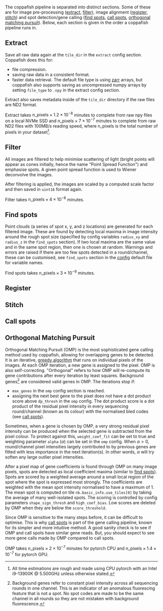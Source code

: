 The coppafish pipeline is separated into distinct sections. Some of these are for image pre-processing
([extract](#extract), [filter](#filter)), image alignment ([register](#register), [stitch](#stitch)) and spot 
detection/gene calling ([find spots](#find-spots), [call spots](#call-spots), 
[orthogonal matching pursuit](#orthogonal-matching-pursuit)). Below, each section is given in the order a coppafish
pipeline runs in.

## Extract

Save all raw data again at the `tile_dir` in the `extract` config section. Coppafish does this for:

* file compression.
* saving raw data in a consistent format.
* faster data retrieval. The default file type is using [zarr](https://zarr.readthedocs.io/) arrays, but coppafish also
supports saving as uncompressed numpy arrays by setting `file_type` to `.npy` in the extract config section.

Extract also saves metadata inside of the `tile_dir` directory if the raw files are ND2 format.

Extract takes $\textsf{n_pixels}\times1.2\times10^{-8}$ minutes to complete from raw npy files on a local NVMe SSD and
$\textsf{n_pixels}\times7\times10^{-7}$ minutes to complete from raw ND2 files with 100MB/s reading speed, where
$\textsf{n_pixels}$ is the total number of pixels in your dataset[^1].

## Filter

All images are filtered to help minimise scattering of light (bright points will appear as cones initially, hence the
name "Point Spread Function") and emphasise spots. A given point spread function is used to Wiener deconvolve the 
images.

After filtering is applied, the images are scaled by a computed scale factor and then saved in `uint16` format again.

Filter takes $\textsf{n_pixels}\times4\times10^{-8}$ minutes.

## Find spots

Point clouds (a series of spot x, y, and z locations) are generated for each filtered image. These are found by
detecting local maxima in image intensity around the rough spot size (specified by config variables `radius_xy` and
`radius_z` in the `find_spots` section). If two local maxima are the same value and in the same spot region, then one
is chosen at random. Warnings and errors are raised if there are too few spots detected in a round/channel, these can
be customised, see `find_spots` section in the
<a href="https://github.com/reillytilbury/coppafish/blob/alpha/coppafish/setup/settings.default.ini" target="_blank">
config</a> default file for variable names.

Find spots takes $\textsf{n_pixels}\times3\times10^{-9}$ minutes.

## Register

## Stitch

## Call spots

## Orthogonal Matching Pursuit

Orthogonal Matching Pursuit (OMP) is the most sophisticated gene calling method used by coppafish, allowing for
overlapping genes to be detected. It is an iterative,
<a href="https://en.wikipedia.org/wiki/Greedy_algorithm" target="_blank">greedy algorithm</a> that runs on individual
pixels of the images. At each OMP iteration, a new gene is assigned to the pixel. OMP is also self-correcting.
"Orthogonal" refers to how OMP will re-compute its gene contributions after every iteration by least squares.
Background genes[^2] are considered valid genes in OMP. The iterations stop if:

* `max_genes` in the `omp` config section is reached.
* assigning the next best gene to the pixel does not have a dot product score above `dp_thresh` in the `omp` config.
The dot product score is a dot product of the residual pixel intensity in every sequencing round/channel (known as its
colour) with the normalised bled codes (see [call spots](#call-spots)).

Sometimes, when a gene is chosen by OMP, a very strong residual pixel intensity can be produced when the selected gene
is subtracted from the pixel colour. To protect against this, `weight_coef_fit` can be set to true and weighting
parameter `alpha` ($\alpha$) can be set in the `omp` config. When $\alpha>0$, round/channel pixel intensities largely
contributed to by previous genes are fitted with less importance in the next iteration(s). In other words, $\alpha$
will try soften any large outlier pixel intensities.

<!-- TODO: Should expand more on the OMP gene scoring here -->
After a pixel map of gene coefficients is found through OMP on many image pixels, spots are detected as local
coefficient maxima (similar to [find spots](#find-spots)). Spots are scored by a weighted average around a small local
region of the spot where the spot is expressed most strongly. The coefficients are weighted with the mean spot
intensity normalised to have a maximum of 1. The mean spot is computed on tile `nb.basic_info.use_tiles[0]` by taking
the average of many well-isolated spots. The scoring is controlled by config parameters `shape_sign_thresh` and
`high_coef_bias`. Low scores are deleted by OMP when they are below the `score_threshold`.

Since OMP is sensitive to the many steps before, it can be difficult to optimise. This is why [call spots](#call-spots)
is part of the gene calling pipeline, known for its simpler and more intuitive method. A good sanity check is to see if
OMP and call spots have similar gene reads. But, you should expect to see more gene calls made by OMP compared to call
spots.

OMP takes $\textsf{n_pixels}\times2\times10^{-7}$ minutes for pytorch CPU and $\textsf{n_pixels}\times1.4\times10^{-7}$
for pytorch GPU.


[^1]:
    All time estimations are rough and made using CPU pytorch with an Intel i9-13900K @ 5.500GHz unless otherwise
    stated.
[^2]:
    Background genes refer to constant pixel intensity across all sequencing rounds in one channel. This is an
    indicator of an anomalous fluorescing feature that is not a spot. No spot codes are made to be the same channel in
    all rounds so they are not mistaken with background fluorescence.
